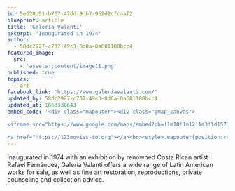 ```yaml
---
id: 5e628d51-b767-47dd-9db7-952d2cfcaaf2
blueprint: article
title: 'Galería Valanti'
excerpt: 'Inaugurated in 1974'
author:
  - 58dc2927-c737-49c3-8d0a-0a681180bcc4
featured_image:
  src:
    - 'assets::content/image11.png'
published: true
topics:
  - art
facebook_link: 'https://www.galeriavalanti.com/'
updated_by: 58dc2927-c737-49c3-8d0a-0a681180bcc4
updated_at: 1663330643
embed_code: '<div class="mapouter"><div class="gmap_canvas">

<iframe src="https://www.google.com/maps/embed?pb=!1m18!1m12!1m3!1d15719.870819576128!2d-84.07098001610233!3d9.936645086869557!2m3!1f0!2f0!3f0!3m2!1i1024!2i768!4f13.1!3m3!1m2!1s0x8fa0e37e51cfa355%3A0x33503bd4a4ada544!2sGaler%C3%ADa%20Valanti!5e0!3m2!1ses!2sus!4v1663954590180!5m2!1ses!2sus" width="400" height="300" style="border:0;" allowfullscreen="" loading="lazy" referrerpolicy="no-referrer-when-downgrade"></iframe>

<a href="https://123movies-to.org"></a><br><style>.mapouter{position:relative;text-align:right;height:500px;width:1200px;}</style><style>.gmap_canvas {overflow:hidden;background:none!important;height:500px;width:1200px;}</style></div></div>'
---
```

Inaugurated in 1974 with an exhibition by renowned Costa Rican artist Rafael Fernández, Galería Valanti offers a wide range of Latin American works for sale, as well as fine art restoration, reproductions, private counseling and collection advice.